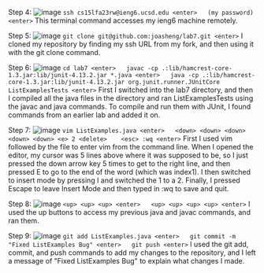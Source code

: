 Step 4:
![image](https://github.com/joasheng/cse15l-lab-reports/assets/125727125/beeb6fbd-915e-47ad-8a76-ed8e01276a0d)
``
ssh cs15lfa23rw@ieng6.ucsd.edu <enter>  
(my password) <enter>
``
This terminal command accesses my ieng6 machine remotely.

Step 5: 
![image](https://github.com/joasheng/cse15l-lab-reports/assets/125727125/55d2fbd0-3a15-423f-96d1-e0073b20d1a4)
``
git clone git@github.com:joasheng/lab7.git <enter>
``
I cloned my repository by finding my ssh URL from my fork, and then using it with the git clone command. 

Step 6:
![image](https://github.com/joasheng/cse15l-lab-reports/assets/125727125/dc52042d-17c8-4096-9b26-afb980c9fd6b)
``
cd lab7 <enter>  
javac -cp .:lib/hamcrest-core-1.3.jar:lib/junit-4.13.2.jar *.java <enter>  
java -cp .:lib/hamcrest-core-1.3.jar:lib/junit-4.13.2.jar org.junit.runner.JUnitCore ListExamplesTests <enter>
``
First I switched into the lab7 directory, and then I compiled all the java files in the directory and ran ListExamplesTests using the javac and java commands. To compile and run them with JUnit, I found commands from an earlier lab and added it on. 

Step 7:
![image](https://github.com/joasheng/cse15l-lab-reports/assets/125727125/549e25d8-279d-492a-8edf-e8ade5774c76)
``
vim ListExamples.java <enter>  
<down> <down> <down> <down> <down> <e> 2 <delete>   
<esc> :wq <enter>
``
First I used vim followed by the file to enter vim from the command line. When I opened the editor, my cursor was 5 lines above where it was supposed to be, so I just pressed the down arrow key 5 times to get to the right line, and then pressed E to go to the end of the word (which was index1). I then switched to insert mode by pressing I and switched the 1 to a 2. Finally, I pressed Escape to leave Insert Mode and then typed in :wq to save and quit.

Step 8:
![image](https://github.com/joasheng/cse15l-lab-reports/assets/125727125/1189afe9-3ea4-4655-b2c7-5cb9217d8e5d)
``
<up> <up> <up> <enter>  
<up> <up> <up> <up> <enter>
``
I used the up buttons to access my previous java and javac commands, and ran them.

Step 9:
![image](https://github.com/joasheng/cse15l-lab-reports/assets/125727125/78c47f2d-f4de-47bc-9480-77dcd4f6e5a9)
``
git add ListExamples.java <enter>  
git commit -m "Fixed ListExamples Bug" <enter>  
git push <enter>
``
I used the git add, commit, and push commands to add my changes to the repository, and I left a message of "Fixed ListExamples Bug" to explain what changes I made.


